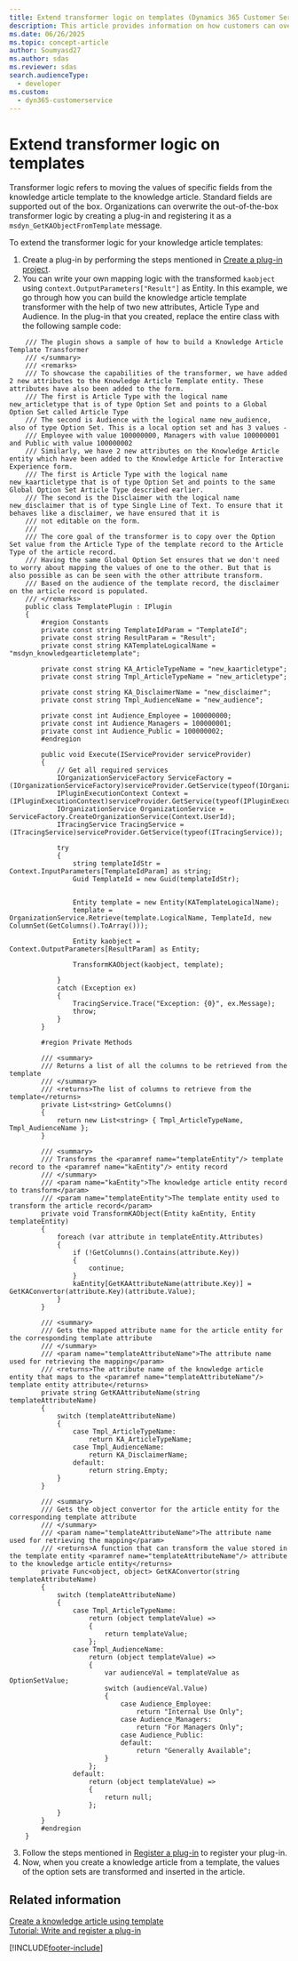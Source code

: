 ```yaml
---
title: Extend transformer logic on templates (Dynamics 365 Customer Service) | MicrosoftDocs
description: This article provides information on how customers can overwrite transformer logic in Dynamics 365 Customer Service.
ms.date: 06/26/2025
ms.topic: concept-article
author: Soumyasd27
ms.author: sdas
ms.reviewer: sdas
search.audienceType: 
  - developer
ms.custom: 
  - dyn365-customerservice
---
```

# Extend transformer logic on templates

Transformer logic refers to moving the values of specific fields from the knowledge article template to the knowledge article. Standard fields are supported out of the box. Organizations can overwrite the out-of-the-box transformer logic by creating a plug-in and registering it as a `msdyn_GetKAObjectFromTemplate` message.

To extend the transformer logic for your knowledge article templates:

1. Create a plug-in by performing the steps mentioned in [Create a plug-in project](/powerapps/developer/common-data-service/tutorial-write-plug-in#BKMK_create).
2. You can write your own mapping logic with the transformed `kaobject` using `context.OutputParameters["Result"]` as Entity. In this example, we go through how you can build the knowledge article template transformer with the help of two new attributes, Article Type and Audience. In the plug-in that you created, replace the entire class with the following sample code:

```/// <summary>
	/// The plugin shows a sample of how to build a Knowledge Article Template Transformer
	/// </summary>
	/// <remarks>
	/// To showcase the capabilities of the transformer, we have added 2 new attributes to the Knowledge Article Template entity. These attributes have also been added to the form.
	/// The first is Article Type with the logical name new_articletype that is of type Option Set and points to a Global Option Set called Article Type
	/// The second is Audience with the logical name new_audience, also of type Option Set. This is a local option set and has 3 values - 
	/// Employee with value 100000000, Managers with value 100000001 and Public with value 100000002
	/// Similarly, we have 2 new attributes on the Knowledge Article entity which have been added to the Knowledge Article for Interactive Experience form.
	/// The first is Article Type with the logical name new_kaarticletype that is of type Option Set and points to the same Global Option Set Article Type described earlier.
	/// The second is the Disclaimer with the logical name new_disclaimer that is of type Single Line of Text. To ensure that it behaves like a disclaimer, we have ensured that it is
	/// not editable on the form.
	/// 
	/// The core goal of the transformer is to copy over the Option Set value from the Article Type of the template record to the Article Type of the article record.
	/// Having the same Global Option Set ensures that we don't need to worry about mapping the values of one to the other. But that is also possible as can be seen with the other attribute transform.
	/// Based on the audience of the template record, the disclaimer on the article record is populated.
	/// </remarks>
	public class TemplatePlugin : IPlugin
	{
		#region Constants
		private const string TemplateIdParam = "TemplateId";
		private const string ResultParam = "Result";
		private const string KATemplateLogicalName = "msdyn_knowledgearticletemplate";

		private const string KA_ArticleTypeName = "new_kaarticletype";
		private const string Tmpl_ArticleTypeName = "new_articletype";

		private const string KA_DisclaimerName = "new_disclaimer";
		private const string Tmpl_AudienceName = "new_audience";

		private const int Audience_Employee = 100000000;
		private const int Audience_Managers = 100000001;
		private const int Audience_Public = 100000002;
		#endregion

		public void Execute(IServiceProvider serviceProvider)
		{
			// Get all required services
			IOrganizationServiceFactory ServiceFactory = (IOrganizationServiceFactory)serviceProvider.GetService(typeof(IOrganizationServiceFactory));
			IPluginExecutionContext Context = (IPluginExecutionContext)serviceProvider.GetService(typeof(IPluginExecutionContext));
			IOrganizationService OrganizationService = ServiceFactory.CreateOrganizationService(Context.UserId);
			ITracingService TracingService = (ITracingService)serviceProvider.GetService(typeof(ITracingService));

			try
			{
				string templateIdStr = Context.InputParameters[TemplateIdParam] as string;
				Guid TemplateId = new Guid(templateIdStr);

				
				Entity template = new Entity(KATemplateLogicalName);
				template = OrganizationService.Retrieve(template.LogicalName, TemplateId, new ColumnSet(GetColumns().ToArray()));
				
				Entity kaobject = Context.OutputParameters[ResultParam] as Entity;

				TransformKAObject(kaobject, template);

			}
			catch (Exception ex)
			{
				TracingService.Trace("Exception: {0}", ex.Message);
				throw;
			}
		}

		#region Private Methods

		/// <summary>
		/// Returns a list of all the columns to be retrieved from the template
		/// </summary>
		/// <returns>The list of columns to retrieve from the template</returns>
		private List<string> GetColumns()
		{
			return new List<string> { Tmpl_ArticleTypeName, Tmpl_AudienceName };
		}

		/// <summary>
		/// Transforms the <paramref name="templateEntity"/> template record to the <paramref name="kaEntity"/> entity record
		/// </summary>
		/// <param name="kaEntity">The knowledge article entity record to transform</param>
		/// <param name="templateEntity">The template entity used to transform the article record</param>
		private void TransformKAObject(Entity kaEntity, Entity templateEntity)
		{
			foreach (var attribute in templateEntity.Attributes)
			{
				if (!GetColumns().Contains(attribute.Key))
				{
					continue;
				}
				kaEntity[GetKAAttributeName(attribute.Key)] = GetKAConvertor(attribute.Key)(attribute.Value);
			}
		}

		/// <summary>
		/// Gets the mapped attribute name for the article entity for the corresponding template attribute
		/// </summary>
		/// <param name="templateAttributeName">The attribute name used for retrieving the mapping</param>
		/// <returns>The attribute name of the knowledge article entity that maps to the <paramref name="templateAttributeName"/> template entity attribute</returns>
		private string GetKAAttributeName(string templateAttributeName)
		{
			switch (templateAttributeName)
			{
				case Tmpl_ArticleTypeName:
					return KA_ArticleTypeName;
				case Tmpl_AudienceName:
					return KA_DisclaimerName;
				default:
					return string.Empty;
			}
		}

		/// <summary>
		/// Gets the object convertor for the article entity for the corresponding template attribute
		/// </summary>
		/// <param name="templateAttributeName">The attribute name used for retrieving the mapping</param>
		/// <returns>A function that can transform the value stored in the template entity <paramref name="templateAttributeName"/> attribute to the knowledge article entity</returns>
		private Func<object, object> GetKAConvertor(string templateAttributeName)
		{
			switch (templateAttributeName)
			{
				case Tmpl_ArticleTypeName:
					return (object templateValue) =>
					{
						return templateValue;
					};
				case Tmpl_AudienceName:
					return (object templateValue) =>
					{
						var audienceVal = templateValue as OptionSetValue;
						switch (audienceVal.Value)
						{
							case Audience_Employee:
								return "Internal Use Only";
							case Audience_Managers:
								return "For Managers Only";
							case Audience_Public:
							default:
								return "Generally Available";
						}
					};
				default:
					return (object templateValue) =>
					{
						return null;
					};
			}
		}
		#endregion
	}
```
3. Follow the steps mentioned in [Register a plug-in](/powerapps/developer/common-data-service/tutorial-write-plug-in#BKMK_register) to register your plug-in.
4. Now, when you create a knowledge article from a template, the values of the option sets are transformed and inserted in the article.

## Related information

[Create a knowledge article using template](create-knowledge-article-using-template.md)<br />
[Tutorial: Write and register a plug-in](/powerapps/developer/common-data-service/tutorial-write-plug-in)


[!INCLUDE[footer-include](../../includes/footer-banner.md)]
